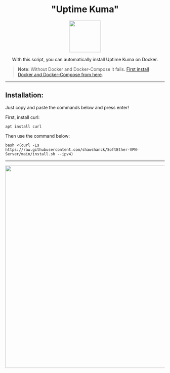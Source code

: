 <h1 align="center">"Uptime Kuma"</h1>

<p align="center">
<img src="https://cdn-thumbs.imagevenue.com/c1/8d/a5/ME16QQCX_b.png" width="100">
<br>
</p>

<p align="center">With this script, you can automatically install Uptime Kuma on Docker.</p>

>**Note**: Without Docker and Docker-Compose it fails. [First install Docker and Docker-Compose from here](https://github.com/shawshanck/Docker-and-Docker-Compose).

<hr>

<h2>Installation:</h2>

Just copy and paste the commands below and press enter!

First, install curl:

```
apt install curl
```
Then use the command below:

```
bash <(curl -Ls https://raw.githubusercontent.com/shawshanck/SoftEther-VPN-Server/main/install.sh --ipv4)
```
<hr>

<p align="center">
<img src="https://cdn-images.imagevenue.com/fe/a7/37/ME16QQCV_o.jpeg" width="640">
<br>
</p>
